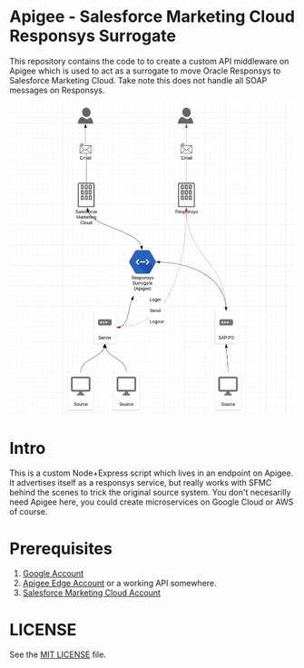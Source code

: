 # Apigee - Salesforce Marketing Cloud Responsys Surrogate
This repository contains the code to to create a custom API middleware on Apigee which is used to act as a surrogate to move Oracle Responsys to Salesforce Marketing Cloud. Take note this does not handle all SOAP messages on Responsys.

![](images/dataflow.png)

# Intro
This is a custom Node+Express script which lives in an endpoint on Apigee. It advertises itself as a responsys service, but really works with SFMC behind the scenes to trick the original source system. You don't necesarilly need Apigee here, you could create microservices on Google Cloud or AWS of course.

# Prerequisites
1. [Google Account](https://accounts.google.com/)
2. [Apigee Edge Account](https://login.apigee.com/login) or a working API somewhere.
3. [Salesforce Marketing Cloud Account](https://login.salesforce.com/)

# LICENSE
See the [MIT LICENSE](https://github.com/nighthauk/sfmc-responsys-surrogate/blob/master/LICENSE) file.

